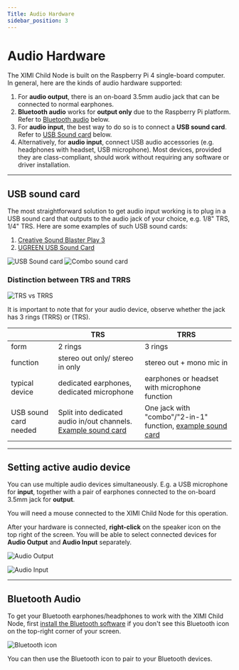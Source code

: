 ```yaml
---
Title: Audio Hardware
sidebar_position: 3
---
```


# Audio Hardware

The XIMI Child Node is built on the Raspberry Pi 4 single-board computer. In general, here are the kinds of audio hardware supported:

1. For **audio output**, there is an on-board 3.5mm audio jack that can be connected to normal earphones.
1. **Bluetooth audio** works for **output only** due to the Raspberry Pi platform. Refer to [Bluetooth audio](#bluetooth-audio) below.
1. For **audio input**, the best way to do so is to connect a **USB sound card**. Refer to [USB Sound card](#usb-sound-card) below.
1. Alternatively, for **audio input**, connect USB audio accessories (e.g. headphones with headset, USB microphone). Most devices, provided they are class-compliant, should work without requiring any software or driver installation.

---

## USB sound card

The most straightforward solution to get audio input working is to plug in a USB sound card that outputs to the audio jack of your choice, e.g. 1/8" TRS, 1/4" TRS. Here are some examples of such USB sound cards:

1. [Creative Sound Blaster Play 3](https://my.creative.com/p/sound-cards/sound-blaster-play-3#buy-menu)
1. [UGREEN USB Sound Card](https://www.amazon.com/UGREEN-External-Headphone-Microphone-Desktops/dp/B016CU2PEU/ref=sr_1_2_sspa?keywords=ugreen%2Bsound%2Bcard&qid=1637833947&sr=8-2-spons&spLa=ZW5jcnlwdGVkUXVhbGlmaWVyPUE1MTc1Sk83WURZTjImZW5jcnlwdGVkSWQ9QTA4MTg4NTkzT0JGQ0s5RzdJTzlPJmVuY3J5cHRlZEFkSWQ9QTA4NDUyMTk4TFY1VDJJQkwxMlAmd2lkZ2V0TmFtZT1zcF9hdGYmYWN0aW9uPWNsaWNrUmVkaXJlY3QmZG9Ob3RMb2dDbGljaz10cnVl&th=1)

![USB Sound card](/img/new-user-manual/child/15-audio.jpg)
![Combo sound card](/img/new-user-manual/child/16-audio.jpg)

### Distinction between TRS and TRRS

![TRS vs TRRS](/img/new-user-manual/trs-trrs.jpg)

It is important to note that for your audio device, observe whether the jack has 3 rings (TRRS) or (TRS).

|                       | TRS                                                                                                                                   | TRRS                                                                                                                                                                                                                                                                                                                                                                                                                                                                                                                  |
| --------------------- | ------------------------------------------------------------------------------------------------------------------------------------- | --------------------------------------------------------------------------------------------------------------------------------------------------------------------------------------------------------------------------------------------------------------------------------------------------------------------------------------------------------------------------------------------------------------------------------------------------------------------------------------------------------------------- |
| form                  | 2 rings                                                                                                                               | 3 rings                                                                                                                                                                                                                                                                                                                                                                                                                                                                                                               |
| function              | stereo out only/ stereo in only                                                                                                       | stereo out + mono mic in                                                                                                                                                                                                                                                                                                                                                                                                                                                                                              |
| typical device        | dedicated earphones, dedicated microphone                                                                                             | earphones or headset with microphone function                                                                                                                                                                                                                                                                                                                                                                                                                                                                         |
| USB sound card needed | Split into dedicated audio in/out channels. [Example sound card](https://my.creative.com/p/sound-cards/sound-blaster-play-3#buy-menu) | One jack with "combo"/"2-in-1" function, [example sound card](https://www.amazon.com/UGREEN-External-Adapter-Aluminum-Desktops/dp/B087T5H3MQ/ref=sr_1_1_sspa?crid=3HNTPAZCHCFQ7&keywords=ugreen+sound+card+usb&qid=1637834043&sprefix=ugreen+sound+card%2Caps%2C423&sr=8-1-spons&psc=1&spLa=ZW5jcnlwdGVkUXVhbGlmaWVyPUEzNVlWQjNYSVhNR0wxJmVuY3J5cHRlZElkPUExMDM3Njc2MVFHMlRCSVZOS0ZFUSZlbmNyeXB0ZWRBZElkPUEwMTcyNjY1MUFXUTNVTkdKSTVBSiZ3aWRnZXROYW1lPXNwX2F0ZiZhY3Rpb249Y2xpY2tSZWRpcmVjdCZkb05vdExvZ0NsaWNrPXRydWU=) |

---

## Setting active audio device

You can use multiple audio devices simultaneously. E.g. a USB microphone for **input**, together with a pair of earphones connected to the on-board 3.5mm jack for **output**.

You will need a mouse connected to the XIMI Child Node for this operation.

After your hardware is connected, **right-click** on the speaker icon on the top right of the screen. You will be able to select connected devices for **Audio Output** and **Audio Input** separately.

![Audio Output](/img/new-user-manual/child-raspi/29-audiodetection.png)

![Audio Input](/img/new-user-manual/child-raspi/30-audiodetection.png)

---

## Bluetooth Audio

To get your Bluetooth earphones/headphones to work with the XIMI Child Node, first [install the Bluetooth software](/docs/user-manual/performers/troubleshooting/installing-bluetooth) if you don't see this Bluetooth icon on the top-right corner of your screen.

![Bluetooth icon](/img/new-user-manual/child-raspi/bluetooth-icon.png)

You can then use the Bluetooth icon to pair to your Bluetooth devices.
